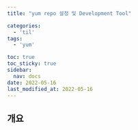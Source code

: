 ```yaml
---
title: "yum repo 설정 및 Development Tool"

categories:
  - 'til'
tags:
  - 'yum'

toc: true
toc_sticky: true
sidebar:
  nav: docs
date: 2022-05-16
last_modified_at: 2022-05-16
---
```


## 개요